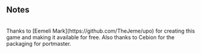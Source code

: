 ## Notes
<br/>
Thanks to [Eemeli Mark](https://github.com/TheJeme/upo) for creating this game and making it available for free. Also thanks to Cebion for the packaging for portmaster.
<br/>
